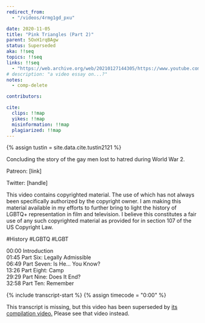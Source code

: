```yaml
---
redirect_from:
  - "/videos/4rmg1gd_pxu"

date: 2020-11-05
title: "Pink Triangles (Part 2)"
parent: 5OxH1rqBAgw
status: Superseded
aka: !!seq
topics: !!seq
links: !!seq
  - "https://web.archive.org/web/20210127144305/https://www.youtube.com/watch?v=4RMg1gD_pXU"
# description: "a video essay on...?"
notes:
  - comp-delete

contributors:

cite:
  clips: !!map
  yikes: !!map
  misinformation: !!map
  plagiarized: !!map
---
```

{% assign tustin = site.data.cite.tustin2121 %}

<compare>
<credits class="desc">

Concluding the story of the gay men lost to hatred during World War 2.

Patreon: [link]

Twitter: [handle]

This video contains copyrighted material. The use of which has not always been specifically authorized by the copyright owner. I am making this material available in my efforts to further bring to light the history of LGBTQ+ representation in film and television. I believe this constitutes a fair use of any such copyrighted material as provided for in section 107 of the US Copyright Law.

#History​ #LGBTQ​ #LGBT​

00:00​ Introduction  
01:45​ Part Six: Legally Admissible  
06:49​ Part Seven: Is He... You Know?  
13:26​ Part Eight: Camp  
29:29​ Part Nine: Does It End?  
32:58​ Part Ten: Remember  


</credits>
</compare>

{% include transcript-start %}
{% assign timecode = "0:00" %}

<div class="notice-banner">This transcript is missing, but this video has been superseded by <a href="{{ page.parent }}">its compilation video.<i class="fa-solid fa-arrow-turn-up"></i></a> Please see that video instead.</div>
